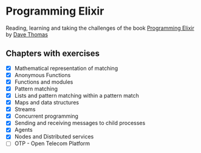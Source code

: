 # Programming Elixir

Reading, learning and taking the challenges of the book [Programming Elixir](https://pragprog.com/book/elixir/programming-elixir) by [Dave Thomas](https://pragdave.me/)

## Chapters with exercises

* [x] Mathematical representation of matching
* [x] Anonymous Functions
* [x] Functions and modules
* [x] Pattern matching
* [x] Lists and pattern matching within a pattern match
* [x] Maps and data structures
* [x] Streams
* [x] Concurrent programming
* [x] Sending and receiving messages to child processes
* [x] Agents
* [x] Nodes and Distributed services
* [ ] OTP - Open Telecom Platform